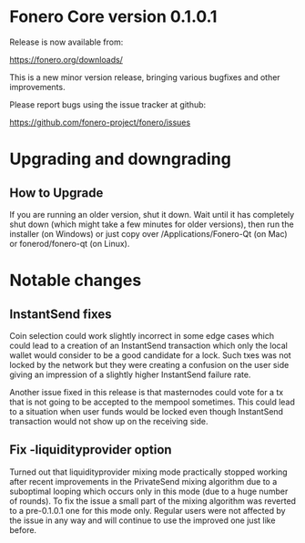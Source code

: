 Fonero Core version 0.1.0.1
==========================

Release is now available from:

  <https://fonero.org/downloads/>

This is a new minor version release, bringing various bugfixes and other
improvements.

Please report bugs using the issue tracker at github:

  <https://github.com/fonero-project/fonero/issues>


Upgrading and downgrading
=========================

How to Upgrade
--------------

If you are running an older version, shut it down. Wait until it has completely
shut down (which might take a few minutes for older versions), then run the
installer (on Windows) or just copy over /Applications/Fonero-Qt (on Mac) or
fonerod/fonero-qt (on Linux).

Notable changes
===============

InstantSend fixes
-----------------

Coin selection could work slightly incorrect in some edge cases which could
lead to a creation of an InstantSend transaction which only the local wallet
would consider to be a good candidate for a lock. Such txes was not locked by
the network but they were creating a confusion on the user side giving an
impression of a slightly higher InstantSend failure rate.

Another issue fixed in this release is that masternodes could vote for a tx
that is not going to be accepted to the mempool sometimes. This could lead to
a situation when user funds would be locked even though InstantSend transaction
would not show up on the receiving side.

Fix -liquidityprovider option
-----------------------------

Turned out that liquidityprovider mixing mode practically stopped working after
recent improvements in the PrivateSend mixing algorithm due to a suboptimal
looping which occurs only in this mode (due to a huge number of rounds). To fix
the issue a small part of the mixing algorithm was reverted to a pre-0.1.0.1 one
for this mode only. Regular users were not affected by the issue in any way and
will continue to use the improved one just like before.